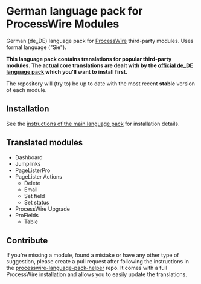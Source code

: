 # German language pack for ProcessWire Modules

German (de_DE) language pack for [ProcessWire](http://processwire.com) third-party modules. Uses formal language ("Sie").

**This language pack contains translations for popular third-party modules. The actual core translations are dealt
with by the [official de_DE language pack](https://github.com/jmartsch/pw-lang-de) which you'll want to install first.**

The repository will (try to) be up to date with the most recent **stable** version of each module.

## Installation

See the [instructions of the main language pack](https://github.com/jmartsch/pw-lang-de) for installation details.

## Translated modules

- Dashboard
- Jumplinks
- PageListerPro
- PageLister Actions
  - Delete
  - Email
  - Set field
  - Set status
- ProcessWire Upgrade
- ProFields
  - Table

## Contribute

If you're missing a module, found a mistake or have any other type of suggestion, please create a pull request after following the instructions in the [processwire-language-pack-helper](https://github.com/jmartsch/processwire-language-pack-helper) repo. It comes with a full ProcessWire installation and allows you to easily update the translations.

